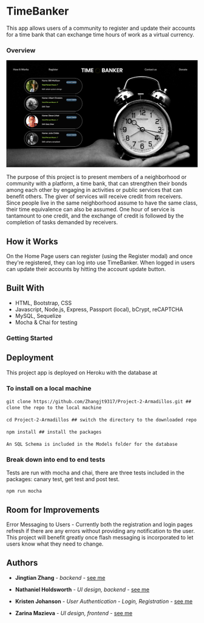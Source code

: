 # TimeBanker

This app allows users of a community to register and update their accounts for a time bank that can exchange time hours of work as a virtual currency.

### Overview

![image1](./public/images/Timebanker.png)

The purpose of this project is to present members of a neighborhood or community with a platform, a time bank, that can strengthen their bonds among each other by engaging in activities or public services that can benefit others. The giver of services will receive credit from receivers. Since people live in the same neighborhood assume to have the same class, their time equivalence can also be assumed. One hour of service is tantamount to one credit, and the exchange of credit is followed by the completion of tasks demanded by receivers.

## How it Works

On the Home Page users can register (using the Register modal) and once they're registered, they can log into use TimeBanker. When logged in users can update their accounts by hitting the account update button.

## Built With

* HTML, Bootstrap, CSS
* Javascript, Node.js, Express, Passport (local), bCrypt, reCAPTCHA
* MySQL, Sequelize
* Mocha & Chai for testing

### Getting Started

## Deployment

This project app is deployed on Heroku with the database at 


### To install on a local machine

```
git clone https://github.com/Zhangjt9317/Project-2-Armadillos.git ## clone the repo to the local machine

cd Project-2-Armadillos ## switch the directory to the downloaded repo

npm install ## install the packages
 
An SQL Schema is included in the Models folder for the database

```


### Break down into end to end tests

Tests are run with mocha and chai, there are three tests included in the packages: canary test, get test and post test. 

```
npm run mocha
```

## Room for Improvements

Error Messaging to Users - Currently both the registration and login pages refresh if there are any errors without providing any notification to the user. This project will benefit greatly once flash messaging is incorporated to let users know what they need to change.




## Authors

* **Jingtian Zhang** - *backend* - [see me](https://github.com/Zhangjt9317)

* **Nathaniel Holdsworth** - *UI design, backend* - [see me](https://github.com/nholdsworth)

* **Kristen Johanson** - *User Authentication - Login, Registration* - [see me](https://github.com/klbjklbj)

* **Zarina Mazieva** - *UI design, frontend* - [see me](https://github.com/zmazieva78)
